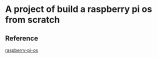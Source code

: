 # A project of build a raspberry pi os from scratch


## Reference
[raspberry-pi-os](https://github.com/s-matyukevich/raspberry-pi-os)
